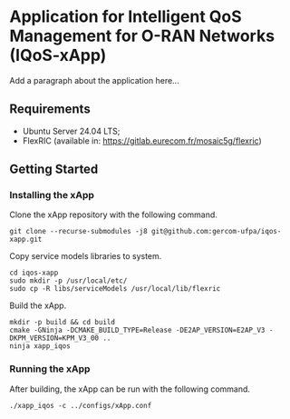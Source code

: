 # Application for Intelligent QoS Management for O-RAN Networks (IQoS-xApp)

Add a paragraph about the application here...

## Requirements

[//]: # (- python3-dev;)
[//]: # (- libsctp-dev;)
[//]: # (- ninja-build;)
[//]: # (- swig v4.1 or newer;)

- Ubuntu Server 24.04 LTS;
- FlexRIC (available in: https://gitlab.eurecom.fr/mosaic5g/flexric)

## Getting Started

### Installing the xApp

Clone the xApp repository with the following command.

```shell
git clone --recurse-submodules -j8 git@github.com:gercom-ufpa/iqos-xapp.git
```

Copy service models libraries to system.

```shell
cd iqos-xapp
sudo mkdir -p /usr/local/etc/
sudo cp -R libs/serviceModels /usr/local/lib/flexric
```

Build the xApp.

```shell
mkdir -p build && cd build
cmake -GNinja -DCMAKE_BUILD_TYPE=Release -DE2AP_VERSION=E2AP_V3 -DKPM_VERSION=KPM_V3_00 ..
ninja xapp_iqos
```

### Running the xApp

After building, the xApp can be run with the following command.

```shell
./xapp_iqos -c ../configs/xApp.conf 
```